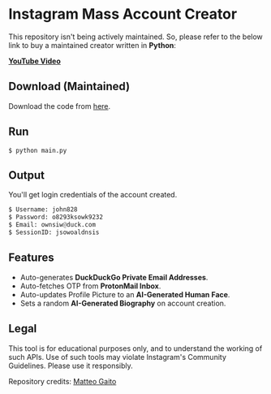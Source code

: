 # Instagram Mass Account Creator
This repository isn't being actively maintained. So, please refer to the below link to buy a maintained creator written in **Python**:

[**YouTube Video**](https://www.youtube.com/watch?v=TOAWGr7G88s)

## Download (Maintained)
Download the code from [here](https://sonii.gumroad.com/l/account-creator/EARLY20).

## Run
    $ python main.py

## Output
You'll get login credentials of the account created.

```python
$ Username: john828
$ Password: o8293ksowk9232
$ Email: ownsiw@duck.com
$ SessionID: jsowoaldnsis
```

## Features
- Auto-generates **DuckDuckGo Private Email Addresses**.
- Auto-fetches OTP from **ProtonMail Inbox**.
- Auto-updates Profile Picture to an **AI-Generated Human Face**.
- Sets a random **AI-Generated Biography** on account creation.

## Legal
This tool is for educational purposes only, and to understand the working of such APIs. Use of such tools may violate Instagram's Community Guidelines. Please use it responsibly.

Repository credits: [Matteo Gaito](https://github.com/matteogaito)
